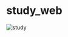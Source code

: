 # study_web


![study](https://github.com/thishaaarsh/study_web/assets/90460581/885d9341-4425-4749-8223-e9c9335f05e6)
